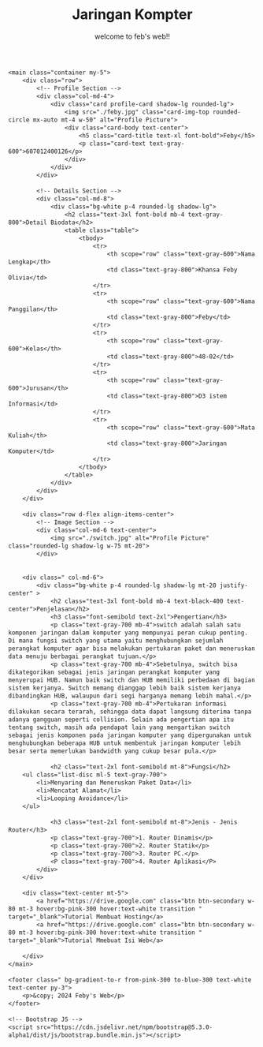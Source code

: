 
<html lang="en">
<head>
    <meta charset="UTF-8">
    <meta name="viewport" content="width=device-width, initial-scale=1.0">
    <title>Biodata</title>
    <!-- Bootstrap CSS -->
    <link href="https://cdn.jsdelivr.net/npm/bootstrap@5.3.0-alpha1/dist/css/bootstrap.min.css" rel="stylesheet">
    <!-- Tailwind CSS -->
    <script src="https://cdn.tailwindcss.com"></script>
    <style>
        .profile-card:hover {
            transform: scale(1.05);
            transition: transform 0.3s;
        }
    </style>
</head>
<body class="bg-gray-100">
    <header class="bg-gradient-to-r from-pink-300 to-blue-300 text-white py-4 shadow-md">
        <div class="container text-center">
            <h1 class="text-4xl font-extrabold">Jaringan Kompter</h1>
            <p class="text-lg mt-2">welcome to feb's web!!  </p>
        </div>
    </header>

    <main class="container my-5">
        <div class="row">
            <!-- Profile Section -->
            <div class="col-md-4">
                <div class="card profile-card shadow-lg rounded-lg">
                    <img src="./feby.jpg" class="card-img-top rounded-circle mx-auto mt-4 w-50" alt="Profile Picture">
                    <div class="card-body text-center">
                        <h5 class="card-title text-xl font-bold">Feby</h5>
                        <p class="card-text text-gray-600">607012400126</p>
                    </div>
                </div>
            </div>

            <!-- Details Section -->
            <div class="col-md-8">
                <div class="bg-white p-4 rounded-lg shadow-lg">
                    <h2 class="text-3xl font-bold mb-4 text-gray-800">Detail Biodata</h2>
                    <table class="table">
                        <tbody>
                            <tr>
                                <th scope="row" class="text-gray-600">Nama Lengkap</th>
                                <td class="text-gray-800">Khansa Feby Olivia</td>
                            </tr>
                            <tr>
                                <th scope="row" class="text-gray-600">Nama Panggilan</th>
                                <td class="text-gray-800">Feby</td>
                            </tr>
                            <tr>
                                <th scope="row" class="text-gray-600">Kelas</th>
                                <td class="text-gray-800">48-02</td>
                            </tr>
                            <tr>
                                <th scope="row" class="text-gray-600">Jurusan</th>
                                <td class="text-gray-800">D3 istem Informasi</td>
                            </tr>
                            <tr>
                                <th scope="row" class="text-gray-600">Mata Kuliah</th>
                                <td class="text-gray-800">Jaringan Komputer</td>
                            </tr>
                        </tbody>
                    </table>
                </div>
            </div>
        </div>

        <div class="row d-flex align-items-center">
            <!-- Image Section -->
            <div class="col-md-6 text-center">
                <img src="./switch.jpg" alt="Profile Picture" class="rounded-lg shadow-lg w-75 mt-20">
            </div>


        <div class=" col-md-6">
            <div class="bg-white p-4 rounded-lg shadow-lg mt-20 justify-center" >
                <h2 class="text-3xl font-bold mb-4 text-black-400 text-center">Penjelasan</h2>
                <h3 class="font-semibold text-2xl">Pengertian</h3>
                <p class="text-gray-700 mb-4">switch adalah salah satu komponen jaringan dalam komputer yang mempunyai peran cukup penting. Di mana fungsi switch yang utama yaitu menghubungkan sejumlah perangkat komputer agar bisa melakukan pertukaran paket dan meneruskan data menuju berbagai perangkat tujuan.</p>
                <p class="text-gray-700 mb-4">Sebetulnya, switch bisa dikategorikan sebagai jenis jaringan perangkat komputer yang menyerupai HUB. Namun baik switch dan HUB memiliki perbedaan di bagian sistem kerjanya. Switch memang dianggap lebih baik sistem kerjanya dibandingkan HUB, walaupun dari segi harganya memang lebih mahal.</p>
                <p class="text-gray-700 mb-4">Pertukaran informasi dilakukan secara terarah, sehingga data dapat langsung diterima tanpa adanya gangguan seperti collision. Selain ada pengertian apa itu tentang switch, masih ada pendapat lain yang mengartikan switch sebagai jenis komponen pada jaringan komputer yang dipergunakan untuk menghubungkan beberapa HUB untuk membentuk jaringan komputer lebih besar serta memerlukan bandwidth yang cukup besar pula.</p>

                <h2 class="text-2xl font-semibold mt-8">Fungsi</h2>
        <ul class="list-disc ml-5 text-gray-700">
            <li>Menyaring dan Meneruskan Paket Data</li>
            <li>Mencatat Alamat</li>
            <li>Looping Avoidance</li>
        </ul>

                <h3 class="text-2xl font-semibold mt-8">Jenis - Jenis Router</h3>
                <p class="text-gray-700">1. Router Dinamis</p>
                <p class="text-gray-700">2. Router Statik</p>
                <p class="text-gray-700">3. Router PC.</p>
                <P class="text-gray-700">4. Router Aplikasi</P>
            </div>
        </div>

        <div class="text-center mt-5">
            <a href="https://drive.google.com" class="btn btn-secondary w-80 mt-3 hover:bg-pink-300 hover:text-white transition " target="_blank">Tutorial Membuat Hosting</a>
            <a href="https://drive.google.com" class="btn btn-secondary w-80 mt-3 hover:bg-pink-300 hover:text-white transition " target="_blank">Tutorial Mmebuat Isi Web</a>
           
        </div>
    </main>

    <footer class=" bg-gradient-to-r from-pink-300 to-blue-300 text-white text-center py-3">
        <p>&copy; 2024 Feby's Web</p>
    </footer>

    <!-- Bootstrap JS -->
    <script src="https://cdn.jsdelivr.net/npm/bootstrap@5.3.0-alpha1/dist/js/bootstrap.bundle.min.js"></script>
</body>
</html>
